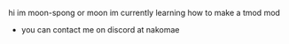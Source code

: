 hi im moon-spong or moon
im currently learning how to make a tmod mod

- you can contact me on discord at nakomae

<!---
moon-spong/moon-spong is a ✨ special ✨ repository because its `README.md` (this file) appears on your GitHub profile.
You can click the Preview link to take a look at your changes.
--->
